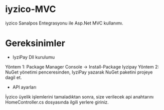 # iyzico-MVC
iyzico Sanalpos Entegrasyonu ile Asp.Net MVC kullanımı. 

# Gereksinimler

  * IyziPay Dll kurulumu

  Yöntem 1: Package Manager Console -> Install-Package Iyzipay
  Yöntem 2: NuGet yönetimi penceresinden, IyziPay yazarak NuGet paketini projeye dagil et.
  
  * API ayarları

  İyzico üyelik işlemlerini tamaladıktan sonra, size verilecek api anahtarını HomeController.cs dosyasında ilgili yerlere giriniz.
            
